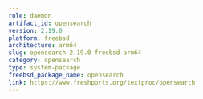 ```yaml
---
role: daemon
artifact_id: opensearch
version: 2.19.0
platform: freebsd
architecture: arm64
slug: opensearch-2.19.0-freebsd-arm64
category: opensearch
type: system-package
freebsd_package_name: opensearch
link: https://www.freshports.org/textproc/opensearch
---
```

